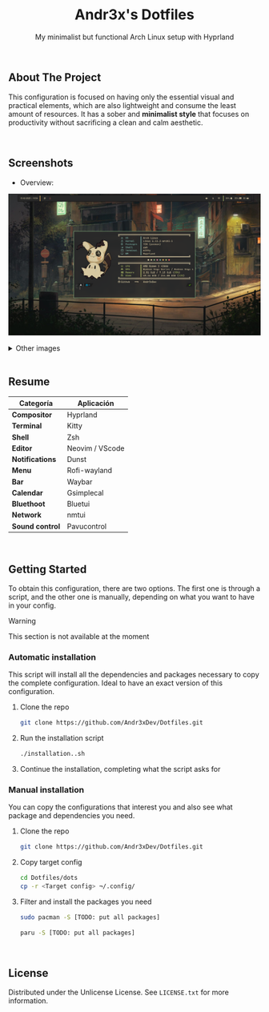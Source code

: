 <div align="center">
    <h1 align="center">Andr3x's Dotfiles</h1>
    <p align="center">
        My minimalist but functional Arch Linux setup with Hyprland
    </p>
</div>

</br>

## About The Project

This configuration is focused on having only the essential visual and practical elements, which are also lightweight and consume the least amount of resources. It has a sober and **minimalist style** that focuses on productivity without sacrificing a clean and calm aesthetic.

</br>

## Screenshots
- Overview:
  
![start](/Screenshots/home.png)

<details>
    <summary>Other images</summary>  
    
![start](/Screenshots/start.png)

![start](/Screenshots/systemApps.png)

![start](/Screenshots/menu.png)

![start](/Screenshots/nvim.png)

![start](/Screenshots/bSpotify.png)

![start](/Screenshots/close.png)

</details>


</br>

## Resume

| Categoría            | Aplicación         |
|----------------------|--------------------|
| **Compositor**      | Hyprland            |
| **Terminal**        | Kitty               |
| **Shell**           | Zsh                 |
| **Editor**          | Neovim / VScode     |
| **Notifications**   | Dunst               |
| **Menu**            | Rofi-wayland        |
| **Bar**             | Waybar              |
| **Calendar**        | Gsimplecal          |
| **Bluethoot**       | Bluetui             |
| **Network**         | nmtui               |
| **Sound control**   | Pavucontrol         |




</br>

## Getting Started
To obtain this configuration, there are two options. The first one is through a script, and the other one is manually, depending on what you want to have in your config.


> [!WARNING]
> This section is not available at the moment

### Automatic installation
This script will install all the dependencies and packages necessary to copy the complete configuration. Ideal to have an exact version of this configuration.

1. Clone the repo
   ```sh
   git clone https://github.com/Andr3xDev/Dotfiles.git
   ```

2. Run the installation script
   ```sh
   ./installation..sh
   ```
3. Continue the installation, completing what the script asks for

   
### Manual installation
You can copy the configurations that interest you and also see what package and dependencies you need.
1. Clone the repo
   ```sh
   git clone https://github.com/Andr3xDev/Dotfiles.git
   ```

2. Copy target config
   ```sh
   cd Dotfiles/dots
   cp -r <Target config> ¬/.config/
   ```
   
3. Filter and install the packages you need
   ```sh
   sudo pacman -S [TODO: put all packages]
   ```

   ```sh
   paru -S [TODO: put all packages]
   ```


</br>

## License
Distributed under the Unlicense License. See `LICENSE.txt` for more information.
